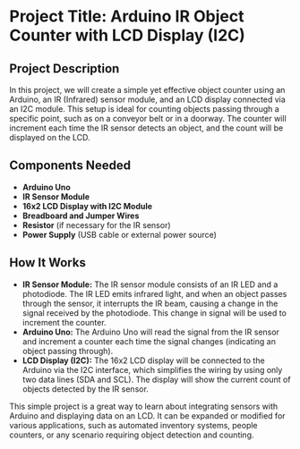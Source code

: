 # Project Title: Arduino IR Object Counter with LCD Display (I2C)

## Project Description

In this project, we will create a simple yet effective object counter using an Arduino, an IR (Infrared) sensor module, and an LCD display connected via an I2C module. This setup is ideal for counting objects passing through a specific point, such as on a conveyor belt or in a doorway. The counter will increment each time the IR sensor detects an object, and the count will be displayed on the LCD.

## Components Needed
- **Arduino Uno**
- **IR Sensor Module**
- **16x2 LCD Display with I2C Module**
- **Breadboard and Jumper Wires**
- **Resistor** (if necessary for the IR sensor)
- **Power Supply** (USB cable or external power source)

## How It Works
- **IR Sensor Module:** The IR sensor module consists of an IR LED and a photodiode. The IR LED emits infrared light, and when an object passes through the sensor, it interrupts the IR beam, causing a change in the signal received by the photodiode. This change in signal will be used to increment the counter.
- **Arduino Uno:** The Arduino Uno will read the signal from the IR sensor and increment a counter each time the signal changes (indicating an object passing through).
- **LCD Display (I2C):** The 16x2 LCD display will be connected to the Arduino via the I2C interface, which simplifies the wiring by using only two data lines (SDA and SCL). The display will show the current count of objects detected by the IR sensor.

This simple project is a great way to learn about integrating sensors with Arduino and displaying data on an LCD. It can be expanded or modified for various applications, such as automated inventory systems, people counters, or any scenario requiring object detection and counting.
